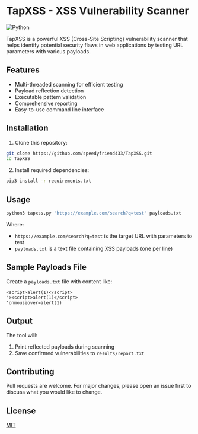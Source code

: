 # TapXSS - XSS Vulnerability Scanner

![Python](https://img.shields.io/badge/python-3.8+-blue.svg)

TapXSS is a powerful XSS (Cross-Site Scripting) vulnerability scanner that helps identify potential security flaws in web applications by testing URL parameters with various payloads.

## Features

- Multi-threaded scanning for efficient testing
- Payload reflection detection
- Executable pattern validation
- Comprehensive reporting
- Easy-to-use command line interface

## Installation

1. Clone this repository:
```bash
git clone https://github.com/speedyfriend433/TapXSS.git
cd TapXSS
```

2. Install required dependencies:
```bash
pip3 install -r requirements.txt
```

## Usage

```bash
python3 tapxss.py "https://example.com/search?q=test" payloads.txt
```

Where:
- `https://example.com/search?q=test` is the target URL with parameters to test
- `payloads.txt` is a text file containing XSS payloads (one per line)

## Sample Payloads File

Create a `payloads.txt` file with content like:
```
<script>alert(1)</script>
"><script>alert(1)</script>
'onmouseover=alert(1)
```

## Output

The tool will:
1. Print reflected payloads during scanning
2. Save confirmed vulnerabilities to `results/report.txt`

## Contributing

Pull requests are welcome. For major changes, please open an issue first to discuss what you would like to change.

## License

[MIT](https://choosealicense.com/licenses/mit/)
